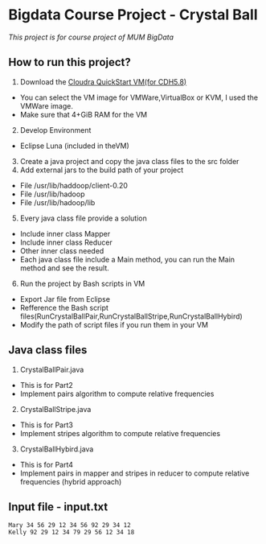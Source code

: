 # Bigdata Course Project - Crystal Ball
*This project is for course project of MUM BigData*
## How to run this project?
1. Download the [Cloudra QuickStart VM(for CDH5.8)](http://www.cloudera.com/downloads/quickstart_vms/5-8.html)
  * You can select the VM image for VMWare,VirtualBox or KVM, I used the VMWare image.
  * Make sure that 4+GiB RAM for the VM
2. Develop Environment
  * Eclipse Luna (included in theVM)
3. Create a java project and copy the java class files to the src folder
4. Add external jars to the build path of your project 
  * File /usr/lib/haddoop/client-0.20
  * File /usr/lib/hadoop
  * File /usr/lib/hadoop/lib
5. Every java class file provide a solution
  * Include inner class Mapper
  * Include inner class Reducer
  * Other inner class needed
  * Each java class file include a Main method, you can run the Main method and see the result.
6. Run the project by Bash scripts in VM
  * Export Jar file from Eclipse
  * Refference the Bash script files(RunCrystalBallPair,RunCrystalBallStripe,RunCrystalBallHybird)
  * Modify the path of script files if you run them in your VM
  
## Java class files
1. CrystalBallPair.java
  * This is for Part2
  * Implement pairs algorithm to compute relative frequencies
2. CrystalBallStripe.java
  * This is for Part3
  * Implement stripes algorithm to compute relative frequencies
3. CrystalBallHybird.java
  * This is for Part4
  * Implement pairs in mapper and stripes in reducer to compute relative frequencies (hybrid approach)

## Input file - input.txt 
  ```
  Mary 34 56 29 12 34 56 92 29 34 12
  Kelly 92 29 12 34 79 29 56 12 34 18
  ```
  
    
   
